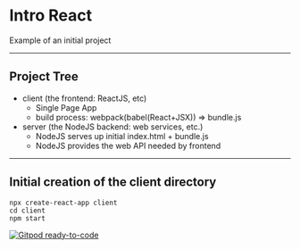 
# Intro React
Example of an initial project

-----------------------

## Project Tree

- client (the frontend: ReactJS, etc)
    - Single Page App
    - build process:  webpack(babel(React+JSX)) => bundle.js
- server (the NodeJS backend: web services, etc.)
    - NodeJS serves up initial index.html + bundle.js
    - NodeJS provides the web API needed by frontend

-----------------------------

## Initial creation of the client directory
```
npx create-react-app client
cd client
npm start
```

[![Gitpod ready-to-code](https://img.shields.io/badge/Gitpod-ready--to--code-blue?logo=gitpod)](https://gitpod.io/#https://github.com/martinjackson/intro-react)

